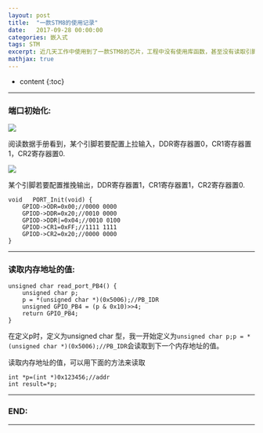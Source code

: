 ```yaml
---
layout: post
title:  "一款STM8的使用记录"
date:   2017-09-28 00:00:00
categories: 嵌入式
tags: STM
excerpt: 近几天工作中使用到了一款STM8的芯片，工程中没有使用库函数，甚至没有读取引脚电平的函数。
mathjax: true
---
```

* content
{:toc}
---



### 端口初始化:

![](http://owlypioka.bkt.clouddn.com/TIM%E6%88%AA%E5%9B%BE20170928161904.png)

阅读数据手册看到，某个引脚若要配置上拉输入，DDR寄存器置0，CR1寄存器置1，CR2寄存器置0.

![](http://owlypioka.bkt.clouddn.com/TIM%E6%88%AA%E5%9B%BE20170928163249.png)

某个引脚若要配置推挽输出，DDR寄存器置1，CR1寄存器置1，CR2寄存器置0.

```
void   PORT_Init(void) {
	GPIOD->ODR=0x00;//0000 0000
	GPIOD->DDR=0x20;//0010 0000
	GPIOD->DDR|=0x04;//0010 0100
	GPIOD->CR1=0xFF;//1111 1111
	GPIOD->CR2=0x20;//0000 0000	
}

```
---

### 读取内存地址的值:

```
unsigned char read_port_PB4() {
	unsigned char p;
	p = *(unsigned char *)(0x5006);//PB_IDR
	unsigned GPIO_PB4 = (p & 0x10)>>4;
	return GPIO_PB4;
}

```
在定义p时，定义为unsigned char 型，我一开始定义为`unsigned char p;p = *(unsigned char *)(0x5006);//PB_IDR`会读取到下一个内存地址的值。

读取内存地址的值，可以用下面的方法来读取
```
int *p=(int *)0x123456;//addr
int result=*p;
```

---

### END:


---

